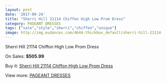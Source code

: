 ```yaml
---
layout: post
date: '2017-09-24'
title: "Sherri Hill 21114 Chiffon High Low Prom Dress"
category: PAGEANT DRESSES
tags: ["sale","style","sherri","chiffon","unique"]
image: http://img.eudances.com/4644-thickbox_default/sherri-hill-21114-chiffon-high-low-prom-dress.jpg
---
```

Sherri Hill 21114 Chiffon High Low Prom Dress

On Sales: **$505.99**
<a href="https://www.eudances.com/en/pageant-dresses/1563-sherri-hill-21114-chiffon-high-low-prom-dress.html"><amp-img layout="responsive" width="600" height="600" src="//img.eudances.com/4644-thickbox_default/sherri-hill-21114-chiffon-high-low-prom-dress.jpg" alt="Sherri Hill 21114 Chiffon High Low Prom Dress 0" /></a>

Buy it: [Sherri Hill 21114 Chiffon High Low Prom Dress](https://www.eudances.com/en/pageant-dresses/1563-sherri-hill-21114-chiffon-high-low-prom-dress.html "Sherri Hill 21114 Chiffon High Low Prom Dress")

View more: [PAGEANT DRESSES](https://www.eudances.com/en/16-pageant-dresses "PAGEANT DRESSES")